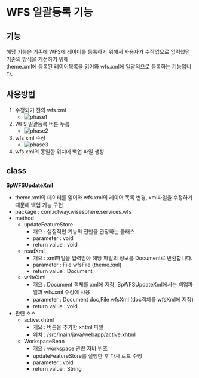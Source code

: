 # WFS 일괄등록 기능

## 기능
해당 기능은 기존에 WFS에 레이어를 등록하기 위해서 사용자가 수작업으로 입력했던 기존의 방식을 개선하기 위해  
theme.xml에 등록된 레이어목록을 읽어와 wfs.xml에 일괄적으로 등록하는 기능입니다.

## 사용방법
  1. 수정되기 전의 wfs.xml
     - ![phase1](/img/phase1.png)
  1. WFS 일괄등록 버튼 누름 
     - ![phase2](/img/phase2.png)
  1. wfs.xml 수정
     - ![phase3](/img/phase3.png)
  1. wfs.xml의 동일한 위치에 백업 파일 생성
## class
 **SpWFSUpdateXml**
  * theme.xml의 데이터를 읽어와 wfs.xml의 레이어 목록 변경, xml파일을 수정하기 때문에 백업 기능 구현
  * package : com.ictway.wisesphere.services.wfs
  * method
    * updateFeatureStore
      * 개요 : 실질적인 기능의 전반을 관장하는 클래스
      * parameter : void
      * return value : void
    * readXml
      * 개요 : xml파일을 입력받아 해당 파일의 정보를 Document로 반환합니다.
      * parameter : File wfsFile (theme.xml)
      * return value : Document
    * writeXml
      * 개요 : Document 객체를 xml에 저장, SpWFSUpdateXml에서는 백업파일과 wfs.xml 수정에 사용
      * parameter : Document doc,File wfsXml (doc객체를 wfsXml에 저장)
      * return value : void
  * 관련 소스
    * active.xhtml
      * 개요 : 버튼을 추가한 xhtml 파일
      * 위치 : /src/main/java/webapp/active.xhtml
    * WorkspaceBean
      * 개요 : workspace 관련 자바 빈즈
      * updateFeatureStore를 실행한 후 다시 로드 수행
      * parameter : void
      * return value : String
